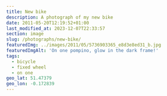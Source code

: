 ```yaml
---
title: New bike
description: A photograph of my new bike
date: 2011-05-20T12:19:52+01:00
last_modified_at: 2023-12-07T22:33:57
section: image
slug: /photographs/new-bike/
featuredImg: ../images/2011/05/5736903365_e8d3e8ed31_b.jpg
featuredImgAlt: 'On one pompino, glow in the dark frame!'
tags:
  - bicycle
  - fixed wheel
  - on one
geo_lat: 51.47379
geo_lon: -0.172839
---
```



